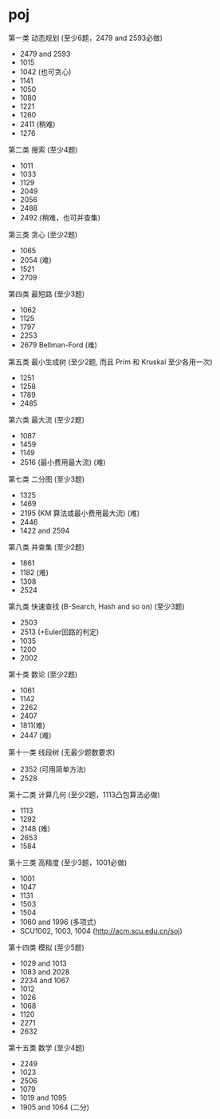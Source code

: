 # poj
第一类 动态规划 (至少6题，2479 and 2593必做)

- 2479 and 2593
- 1015
- 1042 (也可贪心)
- 1141
- 1050
- 1080
- 1221
- 1260
- 2411 (稍难)
- 1276

第二类 搜索 (至少4题)

- 1011
- 1033
- 1129
- 2049
- 2056
- 2488
- 2492 (稍难，也可并查集)

第三类 贪心 (至少2题)

- 1065
- 2054 (难)
- 1521
- 2709

第四类 最短路 (至少3题)

- 1062
- 1125
- 1797
- 2253
- 2679 Bellman-Ford (难)


第五类 最小生成树 (至少2题, 而且 Prim 和 Kruskal 至少各用一次)

- 1251
- 1258
- 1789
- 2485


第六类 最大流 (至少2题)

- 1087
- 1459
- 1149
- 2516 (最小费用最大流) (难)


第七类 二分图 (至少3题)

- 1325
- 1469
- 2195 (KM 算法或最小费用最大流) (难)
- 2446
- 1422 and 2594


第八类 并查集 (至少2题)

- 1861
- 1182 (难)
- 1308
- 2524

第九类 快速查找 (B-Search, Hash and so on) (至少3题)

- 2503
- 2513 (+Euler回路的判定)
- 1035
- 1200
- 2002


第十类 数论 (至少2题)

- 1061
- 1142
- 2262
- 2407
- 1811(难)
- 2447 (难)


第十一类 线段树 (无最少题数要求)

- 2352 (可用简单方法)
- 2528


第十二类 计算几何 (至少2题，1113凸包算法必做)

- 1113
- 1292
- 2148 (难)
- 2653
- 1584


第十三类 高精度 (至少3题，1001必做)


- 1001
- 1047
- 1131
- 1503
- 1504
- 1060 and 1996 (多项式)
- SCU1002, 1003, 1004 (http://acm.scu.edu.cn/soj)


第十四类 模拟 (至少5题)


- 1029 and 1013
- 1083 and 2028
- 2234 and 1067
- 1012
- 1026
- 1068
- 1120
- 2271
- 2632


第十五类 数学 (至少4题)


- 2249
- 1023
- 2506
- 1079
- 1019 and 1095
- 1905 and 1064 (二分)


